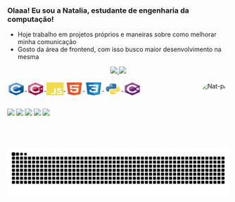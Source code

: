 ### Olaaa! Eu sou a Natalia, estudante de engenharia da computação! 

- Hoje trabalho em projetos próprios e maneiras sobre como melhorar minha comunicação
- Gosto da área de frontend, com isso busco maior desenvolvimento na mesma


<div align="center">
  <a href="https://github.com/natmartins99">
  <img height="180em" src="https://github-readme-stats.vercel.app/api?username=natmartins99&show_icons=true&theme=dracula&include_all_commits=true&count_private=true"/>
  <img height="180em" src="https://github-readme-stats.vercel.app/api/top-langs/?username=natmartins99&layout=compact&langs_count=7&theme=dracula"/>
</div>
  
  <div style="display: inline_block"><br>
  <img align="center" alt="Nat-C" height="30" width="40" src="https://raw.githubusercontent.com/devicons/devicon/master/icons/c/c-original.svg">
  <img align="center" alt="Nat-C++" height="30" width="40" src="https://raw.githubusercontent.com/devicons/devicon/master/icons/cplusplus/cplusplus-original.svg">
  <img align="center" alt="Nati-Js" height="30" width="40" src="https://raw.githubusercontent.com/devicons/devicon/master/icons/javascript/javascript-plain.svg">
  <img align="center" alt="Nat-HTML" height="30" width="40" src="https://raw.githubusercontent.com/devicons/devicon/master/icons/html5/html5-original.svg">
  <img align="center" alt="Nat-CSS" height="30" width="40" src="https://raw.githubusercontent.com/devicons/devicon/master/icons/css3/css3-original.svg">
  <img align="center" alt="Nat-Python" height="30" width="40" src="https://raw.githubusercontent.com/devicons/devicon/master/icons/python/python-original.svg">
  <img align="center" alt="Nat-Csharp" height="30" width="40" src="https://raw.githubusercontent.com/devicons/devicon/master/icons/csharp/csharp-original.svg">
  <img align="right" alt="Nat-pic" height="150" style="border-radius:50px;" src="https://cdn.discordapp.com/attachments/924449934386794539/924450482515222568/git.png">
</div>
  
  ##
  
 <div>
  <a href="https://www.facebook.com/natalia.martins.501598" target="_blank"><img src="https://img.shields.io/badge/Facebook-1877F2?style=for-the-badge&logo=facebook&logoColor=white" target="_blank"></a>
  <a href="https://twitter.com/nataliadias76" target="_blank"><img src="https://img.shields.io/badge/Twitter-1DA1F2?style=for-the-badge&logo=twitter&logoColor=white" target="_blank"></a>
  <a href="https://www.linkedin.com/in/nat%C3%A1lia-martins-b82950198/" target="_blank"><img src="https://img.shields.io/badge/-LinkedIn-%230077B5?style=for-the-badge&logo=linkedin&logoColor=white" target="_blank"></a> 
 <a href="https://t.me/Natmdiass" target="_blank"><img src="https://img.shields.io/badge/Telegram-2CA5E0?style=for-the-badge&logo=telegram&logoColor=white" target="_blank"></a> 
  <a href = "mailto:contatonat.mds6@gmail.com"><img src="https://img.shields.io/badge/-Gmail-%23333?style=for-the-badge&logo=gmail&logoColor=white" target="_blank"></a>
   
  ![Snake animation](https://github.com/natmartins99/natmartins99/blob/output/github-contribution-grid-snake.svg)
   
 </div>
